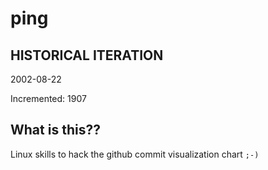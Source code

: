 # ping

## HISTORICAL ITERATION
2002-08-22

Incremented: 1907

## What is this?? 
Linux skills to hack the github commit visualization chart `;-)`
